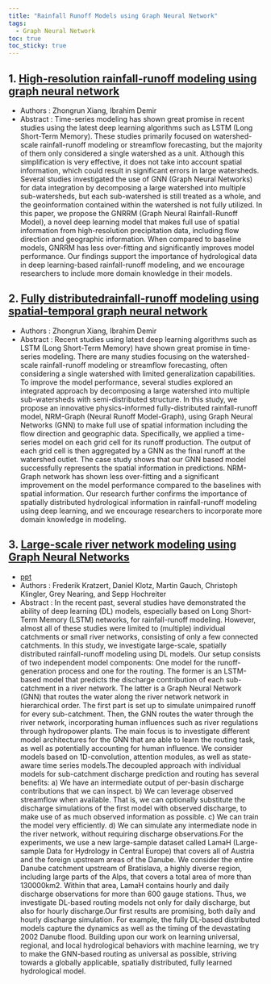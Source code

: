 ```yaml
---
title: "Rainfall Runoff Models using Graph Neural Network"
tags: 
  - Graph Neural Network
toc: true
toc_sticky: true
---
```


## 1. [High-resolution rainfall-runoff modeling using graph neural network](https://arxiv.org/abs/2110.10833)
 - Authors : Zhongrun Xiang, Ibrahim Demir
 - Abstract : Time-series modeling has shown great promise in recent studies using the latest deep learning algorithms such as LSTM (Long Short-Term Memory). These studies primarily focused on watershed-scale rainfall-runoff modeling or streamflow forecasting, but the majority of them only considered a single watershed as a unit. Although this simplification is very effective, it does not take into account spatial information, which could result in significant errors in large watersheds. Several studies investigated the use of GNN (Graph Neural Networks) for data integration by decomposing a large watershed into multiple sub-watersheds, but each sub-watershed is still treated as a whole, and the geoinformation contained within the watershed is not fully utilized. In this paper, we propose the GNRRM (Graph Neural Rainfall-Runoff Model), a novel deep learning model that makes full use of spatial information from high-resolution precipitation data, including flow direction and geographic information. When compared to baseline models, GNRRM has less over-fitting and significantly improves model performance. Our findings support the importance of hydrological data in deep learning-based rainfall-runoff modeling, and we encourage researchers to include more domain knowledge in their models.

## 2. [Fully distributedrainfall-runoff modeling using spatial-temporal graph neural network](https://eartharxiv.org/repository/view/3018/)
 - Authors : Zhongrun Xiang, Ibrahim Demir
 - Abstract : Recent studies using latest deep learning algorithms such as LSTM (Long Short-Term Memory) have shown great promise in time-series modeling. There are many studies focusing on the watershed-scale rainfall-runoff modeling or streamflow forecasting, often considering a single watershed with limited generalization capabilities. To improve the model performance, several studies explored an integrated approach by decomposing a large watershed into multiple sub-watersheds with semi-distributed structure. In this study, we propose an innovative physics-informed fully-distributed rainfall-runoff model, NRM-Graph (Neural Runoff Model-Graph), using Graph Neural Networks (GNN) to make full use of spatial information including the flow direction and geographic data. Specifically, we applied a time-series model on each grid cell for its runoff production. The output of each grid cell is then aggregated by a GNN as the final runoff at the watershed outlet. The case study shows that our GNN based model successfully represents the spatial information in predictions. NRM-Graph network has shown less over-fitting and a significant improvement on the model performance compared to the baselines with spatial information. Our research further confirms the importance of spatially distributed hydrological information in rainfall-runoff modeling using deep learning, and we encourage researchers to incorporate more domain knowledge in modeling.

## 3. [Large-scale river network modeling using Graph Neural Networks](https://neuralhydrology.github.io/post/research/kratzert2021egu/) 
 - [ppt](https://presentations.copernicus.org/EGU21/EGU21-13375_presentation.pdf)
 - Authors : Frederik Kratzert, Daniel Klotz, Martin Gauch, Christoph Klingler, Grey Nearing, and Sepp Hochreiter
 - Abstract : In the recent past, several studies have demonstrated the ability of deep learning (DL) models, especially based on Long Short-Term Memory (LSTM) networks, for rainfall-runoff modeling. However, almost all of these studies were limited to (multiple) individual catchments or small river networks, consisting of only a few connected catchments. In this study, we investigate large-scale, spatially distributed rainfall-runoff modeling using DL models. Our setup consists of two independent model components: One model for the runoff-generation process and one for the routing. The former is an LSTM-based model that predicts the discharge contribution of each sub-catchment in a river network. The latter is a Graph Neural Network (GNN) that routes the water along the river network network in hierarchical order. The first part is set up to simulate unimpaired runoff for every sub-catchment. Then, the GNN routes the water through the river network, incorporating human influences such as river regulations through hydropower plants. The main focus is to investigate different model architectures for the GNN that are able to learn the routing task, as well as potentially accounting for human influence. We consider models based on 1D-convolution, attention modules, as well as state-aware time series models.The decoupled approach with individual models for sub-catchment discharge prediction and routing has several benefits: a) We have an intermediate output of per-basin discharge contributions that we can inspect. b) We can leverage observed streamflow when available. That is, we can optionally substitute the discharge simulations of the first model with observed discharge, to make use of as much observed information as possible. c) We can train the model very efficiently. d) We can simulate any intermediate node in the river network, without requiring discharge observations.For the experiments, we use a new large-sample dataset called LamaH (Large-sample Data for Hydrology in Central Europe) that covers all of Austria and the foreign upstream areas of the Danube. We consider the entire Danube catchment upstream of Bratislava, a highly diverse region, including large parts of the Alps, that covers a total area of more than 130000km2. Within that area, LamaH contains hourly and daily discharge observations for more than 600 gauge stations. Thus, we investigate DL-based routing models not only for daily discharge, but also for hourly discharge.Our first results are promising, both daily and hourly discharge simulation. For example, the fully DL-based distributed models capture the dynamics as well as the timing of the devastating 2002 Danube flood. Building upon our work on learning universal, regional, and local hydrological behaviors with machine learning, we try to make the GNN-based routing as universal as possible, striving towards a globally applicable, spatially distributed, fully learned hydrological model.
